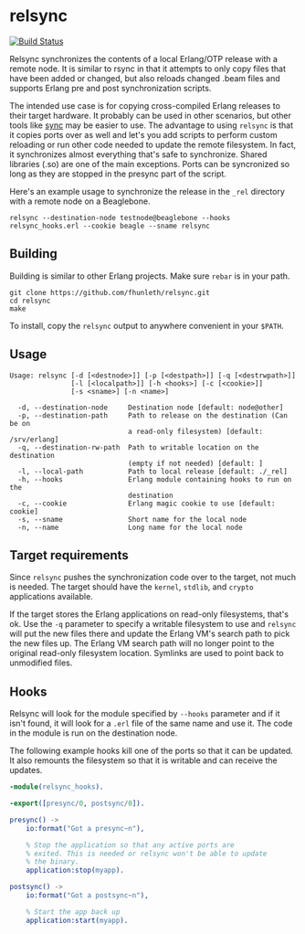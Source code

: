 # relsync

[![Build Status](https://travis-ci.org/fhunleth/relsync.png)](https://travis-ci.org/fhunleth/relsync)

Relsync synchronizes the contents of a local Erlang/OTP release with a
remote node. It is similar to rsync in that it attempts to only copy
files that have been added or changed, but also reloads changed .beam
files and supports Erlang pre and post synchronization scripts.

The intended use case is for copying cross-compiled Erlang releases to
their target hardware. It probably can be used in other scenarios, but
other tools like [sync](https://github.com/rustyio/sync) may be easier
to use. The advantage to using `relsync` is that it copies ports over
as well and let's you add scripts to perform custom reloading or run
other code needed to update the remote filesystem. In fact, it
synchronizes almost everything that's safe to synchronize. Shared
libraries (.so) are one of the main exceptions. Ports can be syncronized
so long as they are stopped in the presync part of the script.

Here's an example usage to synchronize the release in the `_rel` directory
with a remote node on a Beaglebone.

    relsync --destination-node testnode@beaglebone --hooks relsync_hooks.erl --cookie beagle --sname relsync

## Building

Building is similar to other Erlang projects. Make sure `rebar` is in
your path.

    git clone https://github.com/fhunleth/relsync.git
    cd relsync
    make

To install, copy the `relsync` output to anywhere convenient in your `$PATH`.

## Usage

```
Usage: relsync [-d [<destnode>]] [-p [<destpath>]] [-q [<destrwpath>]]
               [-l [<localpath>]] [-h <hooks>] [-c [<cookie>]]
               [-s <sname>] [-n <name>]

  -d, --destination-node     Destination node [default: node@other]
  -p, --destination-path     Path to release on the destination (Can be on 
                             a read-only filesystem) [default: /srv/erlang]
  -q, --destination-rw-path  Path to writable location on the destination 
                             (empty if not needed) [default: ]
  -l, --local-path           Path to local release [default: ./_rel]
  -h, --hooks                Erlang module containing hooks to run on the 
                             destination
  -c, --cookie               Erlang magic cookie to use [default: cookie]
  -s, --sname                Short name for the local node
  -n, --name                 Long name for the local node
```

## Target requirements

Since `relsync` pushes the synchronization code over to the target, not much
is needed. The target should have the `kernel`, `stdlib`, and `crypto`
applications available.

If the target stores the Erlang applications on read-only filesystems, that's
ok. Use the `-q` parameter to specify a writable filesystem to use and `relsync`
will put the new files there and update the Erlang VM's search path to pick the
new files up. The Erlang VM search path will no longer point to the original
read-only filesystem location. Symlinks are used to point back to unmodified
files.

## Hooks

Relsync will look for the module specified by `--hooks` parameter and if it
isn't found, it will look for a `.erl` file of the same name and use it. The
code in the module is run on the destination node.

The following example hooks kill one of the ports so that it can be updated.
It also remounts the filesystem so that it is writable and can receive the updates.

```erlang
-module(relsync_hooks).

-export([presync/0, postsync/0]).

presync() ->
    io:format("Got a presync~n"),

    % Stop the application so that any active ports are
    % exited. This is needed or relsync won't be able to update
    % the binary.
    application:stop(myapp).

postsync() ->
    io:format("Got a postsync~n"),

    % Start the app back up
    application:start(myapp).
```

